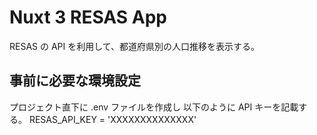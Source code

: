 # Nuxt 3 RESAS App

RESAS の API を利用して、都道府県別の人口推移を表示する。

## 事前に必要な環境設定

プロジェクト直下に .env ファイルを作成し 以下のように API キーを記載する。
RESAS_API_KEY = 'XXXXXXXXXXXXXX'
